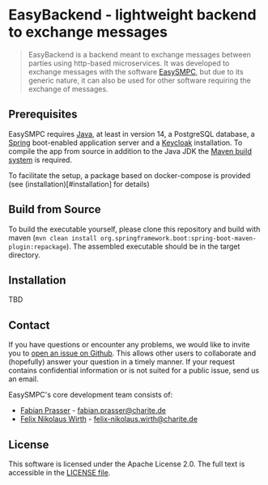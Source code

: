 # EasyBackend - lightweight backend to exchange messages
> EasyBackend is a backend meant to exchange messages between parties using http-based microservices. It was developed to exchange messages with the software [EasySMPC](https://github.com/prasser/easy-smpc/), but due to its generic nature, it can also be used for other software requiring the exchange of messages. 
>
## Prerequisites
EasySMPC requires [Java](https://adoptopenjdk.net/), at least in version 14, a PostgreSQL database, a [Spring](https://spring.io/) boot-enabled application server and a [Keycloak](https://www.keycloak.org/) installation. To compile the app from source in addition to the Java JDK the [Maven build system](https://maven.apache.org/) is required.

To facilitate the setup, a package based on docker-compose is provided (see (installation)[#installation] for details)

## Build from Source

To build the executable yourself, please clone this repository and build with
maven  (`mvn clean install org.springframework.boot:spring-boot-maven-plugin:repackage`). The assembled executable should be in the target
directory. 

## Installation
TBD

## Contact

If you have questions or encounter any problems, we would like to invite you to
[open an issue on Github](https://github.com/fnwirth/easy-backend/issues/). This allows
other users to collaborate and (hopefully) answer your question in a timely
manner. If your request contains confidential information or is not suited for a
public issue, send us an email.

EasySMPC's core development team consists of:

* [Fabian Prasser](https://github.com/prasser) - [fabian.prasser@charite.de](fabian.prasser@charite.de)
* [Felix Nikolaus Wirth](https://github.com/fnwirth) - [felix-nikolaus.wirth@charite.de](felix-nikolaus.wirth@charite.de)

## License

This software is licensed under the Apache License 2.0. The full text is
accessible in the [LICENSE file](LICENSE).
